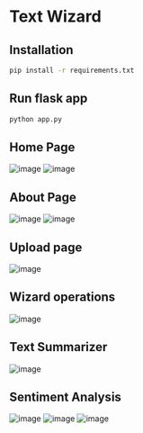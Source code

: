 # Text Wizard


## Installation

```bash
pip install -r requirements.txt
```
## Run flask app

```bash
python app.py
```
## Home Page
![image](https://github.com/user-attachments/assets/a1e8a04e-4dcc-4d6d-8b00-6111d76ea224)
![image](https://github.com/user-attachments/assets/bfae8fd0-6739-46f2-aa81-0632047e7b04)
## About Page
![image](https://github.com/user-attachments/assets/869f2f6f-2101-407b-b998-04e969841dce)
![image](https://github.com/user-attachments/assets/5ae0487f-dd0a-4ff8-90b0-6c3eb79f19fa)
## Upload page
![image](https://github.com/user-attachments/assets/7f1f2506-192c-4d75-ba02-eced1bd30fa1)
## Wizard operations
![image](https://github.com/user-attachments/assets/9f7e4847-6745-4e52-9546-3f26537b008b)
## Text Summarizer
![image](https://github.com/user-attachments/assets/e0f50e67-ab97-43de-9954-dd9112d51e48)
## Sentiment Analysis 
![image](https://github.com/user-attachments/assets/b2c446c3-5dbf-4340-b404-98cb6ece7467)
![image](https://github.com/user-attachments/assets/52c5ed60-027b-4ae5-b78f-491e3aba75bb)
![image](https://github.com/user-attachments/assets/378ea577-eae6-4ab8-b36d-7f6f4f0c70b2)

